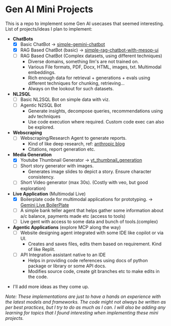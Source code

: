 # Gen AI Mini Projects
This is a repo to implement some Gen AI usecases that seemed interesting.
List of projects/ideas I plan to implement:
- **ChatBots**
  - [x] Basic ChatBot -> [simple-gemini-chatbot](https://github.com/Ruthvik-1411/GenAI-Projects/tree/main/simple-gemini-chatbot#simple-multimodal-chatbot)
  - [x] RAG Based ChatBot (basic) -> [simple-rag-chatbot-with-mesop-ui](https://github.com/Ruthvik-1411/GenAI-Projects/tree/main/simple_rag_bot#simple-rag-chatbot-with-mesop-ui)
  - [ ] RAG Based ChatBot (Complex datasets, using different techniques)
      + Diverse domains, something llm's are not trained on.
      + Various File formats, PDF, Docx, HTML, images, txt. Multimodal embeddings.
      + Rich enough data for retrieval + generations + evals using different techniques for chunking, retrieving...
      + Always on the lookout for such datasets.
- **NL2SQL**
  - [ ] Basic NL2SQL Bot on simple data with viz.
  - [ ] Agentic N2SQL Bot
      * Generate insights, decompose queries, recommendations using adv techniques
      * Use code execution where required. Custom code exec can also be explored.
- **Webscraping**
  - [ ] Webscraping/Research Agent to generate reports.
      * Kind of like deep research, ref: [anthropic blog](https://www.anthropic.com/engineering/built-multi-agent-research-system)
      * Citations, report generation etc. 
- **Media Generation**
  - [x] Youtube Thumbnail Generator -> [yt_thumbnail_generation](https://github.com/Ruthvik-1411/GenAI-Projects/tree/main/yt_thumbnail_generation#youtube-thumbnail-generation)
  - [ ] Short story generator with images.
      * Generates image slides to depict a story. Ensure character consistency.
  - [ ] Short Video generator (max 30s). (Costly with veo, but good exploration)
- **Live Application** (Multimodal Live)
  - [x] Boilerplate code for multimodal applications for prototyping. -> [Gemini Live BoilerPlate](https://github.com/Ruthvik-1411/GenAI-Projects/tree/main/gemini_live_boilerplate)
  - [ ] A simple bank teller agent that helps gather some information about a/c balance, payments made etc (access to tools)
  - [ ] Live gent with access to some data and bunch of tools.(complex)
- **Agentic Applications** (explore MCP along the way)
  - [ ] Website designing agent integrated with some IDE like copilot or via UI.
      * Creates and saves files, edits them based on requirement. Kind of like Replit.
  - [ ] API Integration assistant native to an IDE
      * Helps in providing code references using docs of python package or library or some API docs.
      * Modifies source code, create git branches etc to make edits in the code. 

* I'll add more ideas as they come up.

_Note: These implementations are just to have a hands on experience with the latest models and frameworks. The code might not always be written as per best practices, but I try to do as much as I can. I will also be adding any learning for topics that I found interesting when implementing these mini projects._
